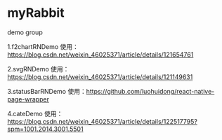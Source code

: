 # myRabbit

demo group

1.f2chartRNDemo 使用：https://blog.csdn.net/weixin_46025371/article/details/121654761

2.svgRNDemo 使用：https://blog.csdn.net/weixin_46025371/article/details/121149631

3.statusBarRNDemo 使用：https://github.com/luohuidong/react-native-page-wrapper

4.cateDemo  使用：https://blog.csdn.net/weixin_46025371/article/details/122517795?spm=1001.2014.3001.5501
